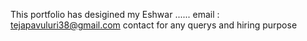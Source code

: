 This portfolio has desigined my Eshwar ......
email : tejapavuluri38@gmail.com 
contact for any querys and hiring purpose